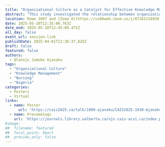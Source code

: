 ```yaml
---
title: "Organizational Culture as a Catalyst for Effective Knowledge Management in Healthcare Delivery among Nurses: Exploring the Link Between Culture and Knowledge Processes in Nursing Practice"
abstract: "This study investigated the relationship between organizational culture and knowledge management process (acquisition, conversion, application, and protection) among registered nurses at Obafemi Awolowo Teaching Hospitals Complex in Ile-Ife, Nigeria. Employing a quantitative descriptive survey, a proportionate stratified sampling method was utilized to select a sample size of 126 registered nurses from a total of 756. Questionnaires were administered and a total of 111 questionnaires were collected for analysis resulting in a response rate of 89.5%.  Pearson correlation analysis revealed significant and positive relationships between organizational culture and the four dimensions of knowledge management process. The findings underscore the crucial role of organizational culture in supporting effective knowledge management within healthcare delivery. This research contributes to understanding knowledge management as a strategic tool for improving health outcomes and advocates for the integration of supportive cultures to optimize nursing care delivery within the context of South-West Nigeria."
location: Rowe 1007 and [Zoom A](https://us06web.zoom.us/j/87262218920?pwd=5ioya8nZ6CaAVAsMQuMeC8MpMrUzjG.1)
date: 2025-05-28T12:35:00.763Z
date_end: 2025-05-28T12:45:00.471Z
all_day: false
event_url: session-link
publishDate: 2025-04-01T12:36:37.825Z
draft: false
featured: false
authors:
  - Olateju Jumoke Ajanaku
tags:
  - "Organizational Culture"
  - "Knowledge Management"
  - "Nursing"
  - "Nigeria"
categories:
  - Posters
  - Virtual
links:
  - name: Poster
	  url: 'https://cais2025.ca/talk/1909-ajanaku/CAIS2025-1930-Ajanaku-Poster.pdf'
  - name: Proceedings
    url: 'https://journals.library.ualberta.ca/ojs.cais-acsi.ca/index.php/cais-asci/article/view/1909'
#image:
##  filename: featured
##  focal_point: Smart
##  preview_only: false
---
```


